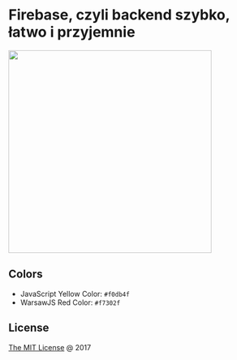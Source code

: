 # Firebase, czyli backend szybko, łatwo i przyjemnie

<img src="./vendors/shower-warsawjs/images/logo.svg" width="400" />

## Colors

* JavaScript Yellow Color: `#f0db4f`
* WarsawJS Red Color: `#f7302f`

## License

[The MIT License](http://en.wikipedia.org/wiki/MIT_License) @ 2017
